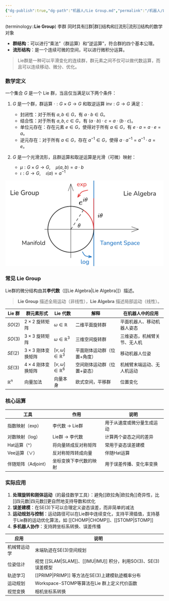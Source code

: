 ```yaml
---
{"dg-publish":true,"dg-path":"机器人/Lie Group.md","permalink":"/机器人/Lie Group/","dgPassFrontmatter":true,"noteIcon":"","created":"2025-08-02T10:36:28.000+08:00","updated":"2025-09-29T18:48:13.000+08:00"}
---
```



(terminology::**Lie Group**)  李群
同时具有[[群\|群]]结构和[[流形\|流形]]结构的数学对象
- **群结构**：可以进行“乘法”（群运算）和“逆运算”，符合群的四个基本公理。
- **流形结构**：是一个连续可微的空间，可以进行微积分运算。

> Lie群是一种可以平滑变化的连续群，群元素之间不仅可以做代数运算，而且可以连续移动、微分、优化。


### 数学定义
一个集合 $G$ 是一个 Lie 群，当且仅当满足以下两个条件：
1. $G$ 是一个群，群运算 $\cdot : G \times G \to G$ 和取逆运算 $\text{inv}: G \to G$ 满足：
   * 封闭性：对于所有 $a, b \in G$，有 $a \cdot b \in G$。
   * 结合性：对于所有 $a, b, c \in G$，有 $(a \cdot b) \cdot c = a \cdot (b \cdot c)$。
   * 单位元存在：存在元素 $e \in G$，使得对于所有 $a \in G$，有 $e \cdot a = a \cdot e = a$。
   * 逆元存在：对于所有 $a \in G$，存在 $a^{-1} \in G$，使得 $a \cdot a^{-1} = a^{-1} \cdot a = e$。




2. $G$ 是一个光滑流形，且群运算和取逆运算是光滑（可微）映射：
   * $\mu : G \times G \to G, \quad \mu(a, b) = a \cdot b$
   * $\iota : G \to G, \quad \iota(a) = a^{-1}$

![Pasted image 20250716004633.png](../img/user/Functional%20files/Photo%20Resources/Pasted%20image%2020250716004633.png)


### 常见 Lie Group

Lie群的微分结构由其**李代数**（[[Lie Algebra\|Lie Algebra]]）描述。
> **Lie Group** 描述全局运动（非线性），**Lie Algebra** 描述局部运动（线性）。


| Lie 群          | 群元素形式               | Lie 代数                         | 解释             | 在机器人中的应用       |
| -------------- | ------------------- | ------------------------------ | -------------- | -------------- |
| $SO(2)$        | $2 \times 2$ 旋转矩阵   | $\omega \in \mathbb{R}$        | 二维平面旋转群        | 平面机器人、移动机器人姿态  |
| $SO(3)$        | $3 \times 3$ 旋转矩阵   | $\omega \in \mathbb{R}^3$      | 三维空间旋转群        | 三维姿态，机械臂关节、无人机 |
| $SE(2)$        | $3 \times 3$ 刚体变换矩阵 | $[v, \omega] \in \mathbb{R}^3$ | 平面刚体运动群（位置+角度） | 移动机器人位姿        |
| $SE(3)$        | $4 \times 4$ 刚体变换矩阵 | $[v, \omega] \in \mathbb{R}^6$ | 空间刚体运动群（位置+姿态） | 机械臂末端运动、无人机运动  |
| $\mathbb{R}^n$ | 向量加法                | 向量本身                           | 欧式空间，平移群       | 位置变化           |


### 核心运算

| 工具            | 作用          | 说明            |
| ------------- | ----------- | ------------- |
| 指数映射（exp）     | 李代数 → Lie群  | 用于从速度或微分量生成运动 |
| 对数映射（log）     | Lie群 → 李代数  | 计算两个姿态之间的差异   |
| Hat运算（^）      | 将向量转成反对称矩阵  | 常用于姿态误差建模     |
| Vee运算（∨）      | 反对称矩阵转成向量   | 伴随Hat运算       |
| 伴随矩阵（Adjoint） | 坐标变换下李代数的映射 | 用于误差传播、变化率变换  |

### 实际应用


1. **处理旋转和刚体运动**（的最佳数学工具）：避免[[欧拉角\|欧拉角]]奇异性，比[[四元数\|四元数]]更自然地支持导数和优化
2. **误差建模**：在SE(3)下可以合理定义姿态误差，而非简单的减法
3. **运动规划与控制**：运动路径可以在Lie群中连续变化，支持平滑插值，支持基于Lie群的运动优化算法，如 [[CHOMP\|CHOMP]]、[[STOMP\|STOMP]]
4. **多机器人协作**：支持跨坐标系转换、误差传播

| 应用     | 说明                                       |
| ------ | ---------------------------------------- |
| 机械臂运动学 | 末端轨迹在SE(3)空间规划                           |
| 位姿估计   | 视觉 [[SLAM\|SLAM]]、[[IMU\|IMU]] 积分，利用SO(3)、SE(3)误差模型 |
| 轨迹学习   | [[PRIMP\|PRIMP]] 等方法在SE(3)上建模轨迹概率分布             |
| 运动规划   | Workspace-STOMP等算法在Lie 群上定义代价函数          |
| 视觉变换   | 相机坐标系转换                                  |

